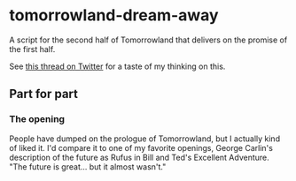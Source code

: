 # tomorrowland-dream-away

A script for the second half of Tomorrowland that delivers on the promise of the first half.

See [this thread on Twitter](https://twitter.com/stuartpb/status/857042678273396736) for a taste of my thinking on this.

## Part for part

### The opening

People have dumped on the prologue of Tomorrowland, but I actually kind of liked it. I'd compare it to one of my favorite openings, George Carlin's description of the future as Rufus in Bill and Ted's Excellent Adventure. "The future is great... but it almost wasn't."
